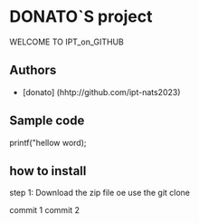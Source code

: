 # DONATO`S project  
WELCOME TO IPT_on_GITHUB
## Authors 
- [donato] (hhtp://github.com/ipt-nats2023)
## Sample code
printf("hellow word);
## how to install  
step 1: Download the zip file oe use the git clone

commit 1
commit 2
